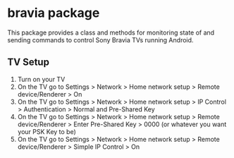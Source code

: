 # bravia package

This package provides a class and methods for monitoring state of and sending commands to control Sony Bravia TVs running Android.

## TV Setup

1.  Turn on your TV
2.  On the TV go to Settings > Network > Home network setup > Remote device/Renderer > On
3.  On the TV go to Settings > Network > Home network setup > IP Control > Authentication > Normal and Pre-Shared Key
4.  On the TV go to Settings > Network > Home network setup > Remote device/Renderer > Enter Pre-Shared Key > 0000 (or whatever you want your PSK Key to be)
5.  On the TV go to Settings > Network > Home network setup > Remote device/Renderer > Simple IP Control > On
